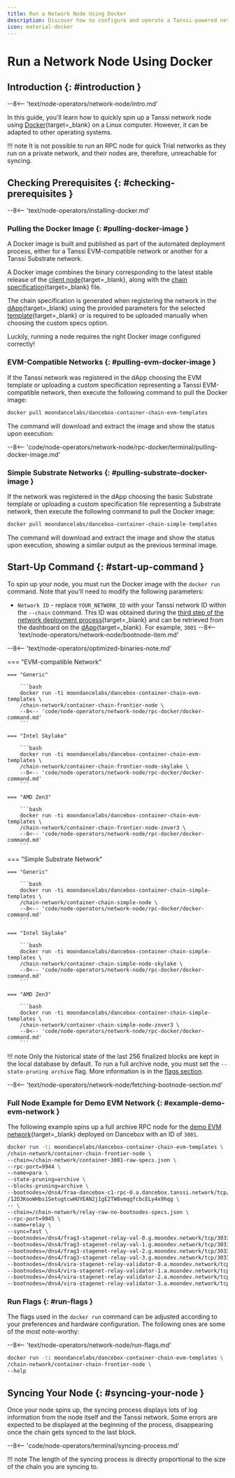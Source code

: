 ```yaml
---
title: Run a Network Node Using Docker
description: Discover how to configure and operate a Tanssi-powered network node using Docker, enabling you to host your own RPC endpoint for interaction with your chain.
icon: material-docker
---
```


# Run a Network Node Using Docker

## Introduction {: #introduction }

--8<-- 'text/node-operators/network-node/intro.md'

In this guide, you'll learn how to quickly spin up a Tanssi network node using [Docker](https://www.docker.com){target=\_blank} on a Linux computer. However, it can be adapted to other operating systems.

!!! note
    It is not possible to run an RPC node for quick Trial networks as they run on a private network, and their nodes are, therefore, unreachable for syncing.

## Checking Prerequisites {: #checking-prerequisites }

--8<-- 'text/node-operators/installing-docker.md'

### Pulling the Docker Image {: #pulling-docker-image }

A Docker image is built and published as part of the automated deployment process, either for a Tanssi EVM-compatible network or another for a Tanssi Substrate network.

A Docker image combines the binary corresponding to the latest stable release of the [client node](/learn/framework/architecture/#architecture){target=\_blank}, along with the [chain specification](/builders/build/customize/customizing-chain-specs/){target=\_blank} file.

The chain specification is generated when registering the network in the [dApp](https://apps.tanssi.network){target=\_blank} using the provided parameters for the selected [template](/learn/decentralized-networks/included-templates/){target=\_blank} or is required to be uploaded manually when choosing the custom specs option.

Luckily, running a node requires the right Docker image configured correctly!

### EVM-Compatible Networks {: #pulling-evm-docker-image }

If the Tanssi network was registered in the dApp choosing the EVM template or uploading a custom specification representing a Tanssi EVM-compatible network, then execute the following command to pull the Docker image:

```bash
docker pull moondancelabs/dancebox-container-chain-evm-templates
```

The command will download and extract the image and show the status upon execution:

--8<-- 'code/node-operators/network-node/rpc-docker/terminal/pulling-docker-image.md'

### Simple Substrate Networks {: #pulling-substrate-docker-image }

If the network was registered in the dApp choosing the basic Substrate template or uploading a custom specification file representing a Substrate network, then execute the following command to pull the Docker image:

```bash
docker pull moondancelabs/dancebox-container-chain-simple-templates
```

The command will download and extract the image and show the status upon execution, showing a similar output as the previous terminal image.

## Start-Up Command {: #start-up-command }

To spin up your node, you must run the Docker image with the `docker run` command. Note that you'll need to modify the following parameters:

- `Network ID` - replace `YOUR_NETWORK_ID` with your Tanssi network ID within the `--chain` command. This ID was obtained during the [third step of the network deployment process](/builders/deploy/dapp/#reserve-network-id){target=\_blank} and can be retrieved from the dashboard on the [dApp](https://apps.tanssi.network){target=\_blank}. For example, `3001`
--8<-- 'text/node-operators/network-node/bootnode-item.md'

--8<-- 'text/node-operators/optimized-binaries-note.md'

=== "EVM-compatible Network"

    === "Generic"

        ```bash
        docker run -ti moondancelabs/dancebox-container-chain-evm-templates \
        /chain-network/container-chain-frontier-node \
        --8<-- 'code/node-operators/network-node/rpc-docker/docker-command.md'
        ```

    === "Intel Skylake"

        ```bash
        docker run -ti moondancelabs/dancebox-container-chain-evm-templates \
        /chain-network/container-chain-frontier-node-skylake \
        --8<-- 'code/node-operators/network-node/rpc-docker/docker-command.md'
        ```

    === "AMD Zen3"

        ```bash
        docker run -ti moondancelabs/dancebox-container-chain-evm-templates \
        /chain-network/container-chain-frontier-node-znver3 \
        --8<-- 'code/node-operators/network-node/rpc-docker/docker-command.md'
        ```

=== "Simple Substrate Network"

    === "Generic"

        ```bash
        docker run -ti moondancelabs/dancebox-container-chain-simple-templates \
        /chain-network/container-chain-simple-node \
        --8<-- 'code/node-operators/network-node/rpc-docker/docker-command.md'
        ```

    === "Intel Skylake"
    
        ```bash
        docker run -ti moondancelabs/dancebox-container-chain-simple-templates \
        /chain-network/container-chain-simple-node-skylake \
        --8<-- 'code/node-operators/network-node/rpc-docker/docker-command.md'
        ```
    
    === "AMD Zen3"
    
        ```bash
        docker run -ti moondancelabs/dancebox-container-chain-simple-templates \
        /chain-network/container-chain-simple-node-znver3 \
        --8<-- 'code/node-operators/network-node/rpc-docker/docker-command.md'
        ```

!!! note
    Only the historical state of the last 256 finalized blocks are kept in the local database by default. To run a full archive node, you must set the `--state-pruning archive` flag. More information is in the [flags section](#run-flags).

--8<-- 'text/node-operators/network-node/fetching-bootnode-section.md'

### Full Node Example for Demo EVM Network {: #example-demo-evm-network }

The following example spins up a full archive RPC node for the [demo EVM network](/builders/tanssi-network/testnet/demo-evm-network/){target=\_blank} deployed on Dancebox with an ID of `3001`.

```bash
docker run -ti moondancelabs/dancebox-container-chain-evm-templates \
/chain-network/container-chain-frontier-node \
--chain=/chain-network/container-3001-raw-specs.json \
--rpc-port=9944 \
--name=para \
--state-pruning=archive \
--blocks-pruning=archive \
--bootnodes=/dns4/fraa-dancebox-c1-rpc-0.a.dancebox.tanssi.network/tcp/30333/p2p
/12D3KooWHbs1SetugtcwHUYEAN2j1gE2TW8vmqgfcbcELy4x9hqg \
-- \
--chain=/chain-network/relay-raw-no-bootnodes-specs.json \
--rpc-port=9945 \
--name=relay \
--sync=fast \
--bootnodes=/dns4/frag3-stagenet-relay-val-0.g.moondev.network/tcp/30334/p2p/12D3KooWKvtM52fPRSdAnKBsGmST7VHvpKYeoSYuaAv5JDuAvFCc \
--bootnodes=/dns4/frag3-stagenet-relay-val-1.g.moondev.network/tcp/30334/p2p/12D3KooWQYLjopFtjojRBfTKkLFq2Untq9yG7gBjmAE8xcHFKbyq \
--bootnodes=/dns4/frag3-stagenet-relay-val-2.g.moondev.network/tcp/30334/p2p/12D3KooWMAtGe8cnVrg3qGmiwNjNaeVrpWaCTj82PGWN7PBx2tth \
--bootnodes=/dns4/frag3-stagenet-relay-val-3.g.moondev.network/tcp/30334/p2p/12D3KooWLKAf36uqBBug5W5KJhsSnn9JHFCcw8ykMkhQvW7Eus3U \
--bootnodes=/dns4/vira-stagenet-relay-validator-0.a.moondev.network/tcp/30334/p2p/12D3KooWSVTKUkkD4KBBAQ1QjAALeZdM3R2Kc2w5eFtVxbYZEGKd \
--bootnodes=/dns4/vira-stagenet-relay-validator-1.a.moondev.network/tcp/30334/p2p/12D3KooWFJoVyvLNpTV97SFqs91HaeoVqfFgRNYtUYJoYVbBweW4 \
--bootnodes=/dns4/vira-stagenet-relay-validator-2.a.moondev.network/tcp/30334/p2p/12D3KooWP1FA3dq1iBmEBYdQKAe4JNuzvEcgcebxBYMLKpTNirCR \
--bootnodes=/dns4/vira-stagenet-relay-validator-3.a.moondev.network/tcp/30334/p2p/12D3KooWDaTC6H6W1F4NkbaqK3Ema3jzc2BbhE2tyD3YEf84yNLE \
```

### Run Flags {: #run-flags }

The flags used in the `docker run` command can be adjusted according to your preferences and hardware configuration. The following ones are some of the most note-worthy:

--8<-- 'text/node-operators/network-node/run-flags.md'

```bash
docker run -ti moondancelabs/dancebox-container-chain-evm-templates \
/chain-network/container-chain-frontier-node \
--help
```

## Syncing Your Node {: #syncing-your-node }

Once your node spins up, the syncing process displays lots of log information from the node itself and the Tanssi network. Some errors are expected to be displayed at the beginning of the process, disappearing once the chain gets synced to the last block.

--8<-- 'code/node-operators/terminal/syncing-process.md'

!!! note
    The length of the syncing process is directly proportional to the size of the chain you are syncing to.
